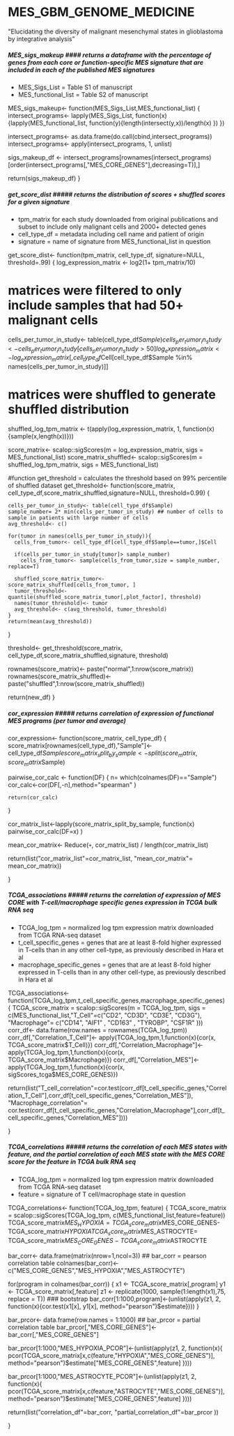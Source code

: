 # MES_GBM_GENOME_MEDICINE
"­­Elucidating the diversity of malignant mesenchymal states in glioblastoma by integrative analysis"

##### MES_sigs_makeup #### returns a dataframe with the percentage of genes from each core or function-specific MES signature that are included in each of the published MES signatures 

* MES_Sigs_List = Table S1 of manuscript
* MES_functional_list = Table S2 of manuscript

MES_sigs_makeup<- function(MES_Sigs_List,MES_functional_list)
{
intersect_programs<- lapply(MES_Sigs_List, function(x){lapply(MES_functional_list, function(y){length(intersect(y,x))/length(x) })  })

intersect_programs<- as.data.frame(do.call(cbind,intersect_programs))
intersect_programs<- apply(intersect_programs, 1, unlist)

sigs_makeup_df <- intersect_programs[rownames(intersect_programs)[order(intersect_programs[,"MES_CORE_GENES"],decreasing=T)],]

return(sigs_makeup_df)
}

##### get_score_dist #####  returns the distribution of scores + shuffled scores for a given signature
* tpm_matrix for each study downloaded from original publications and subset to include only malignant cells and 2000+ detected genes
* cell_type_df = metadata including cell name and patient of origin
* signature = name of signature from MES_functional_list in question


get_score_dist<- function(tpm_matrix, cell_type_df, signature=NULL, threshold=.99)
{
  log_expression_matrix <- log2(1+ tpm_matrix/10)
  
  # matrices were filtered to only include samples that had 50+ malignant cells 
  
  cells_per_tumor_in_study<- table(cell_type_df$Sample)
  cells_per_tumor_in_study<- cells_per_tumor_in_study[cells_per_tumor_in_study>50]
  log_expression_matrix<- log_expression_matrix[,cell_type_df$Cell[cell_type_df$Sample %in% names(cells_per_tumor_in_study)]]
  
  
  # matrices were shuffled to generate shuffled distribution 
  shuffled_log_tpm_matrix <- t(apply(log_expression_matrix, 1, function(x){sample(x,length(x))}))
  
  score_matrix<- scalop::sigScores(m = log_expression_matrix, sigs = MES_functional_list)
  score_matrix_shuffled<- scalop::sigScores(m = shuffled_log_tpm_matrix, sigs = MES_functional_list)
  

  #function get_threshold = calculates the threshold based on 99% percentile of shuffled dataset
  get_threshold<- function(score_matrix, cell_type_df,score_matrix_shuffled,signature=NULL, threshold=0.99)
  {
    
    cells_per_tumor_in_study<- table(cell_type_df$Sample)
    sample_number= 2* min(cells_per_tumor_in_study) ## number of cells to sample in patients with large number of cells
    avg_threshold<- c()
    
    for(tumor in names(cells_per_tumor_in_study)){
      cells_from_tumor<- cell_type_df[cell_type_df$Sample==tumor,]$Cell
      
      if(cells_per_tumor_in_study[tumor]> sample_number)
        cells_from_tumor<- sample(cells_from_tumor,size = sample_number, replace=T)
      
      shuffled_score_matrix_tumor<- score_matrix_shuffled[cells_from_tumor, ]
      tumor_threshold<- quantile(shuffled_score_matrix_tumor[,plot_factor], threshold)
      names(tumor_threshold)<- tumor
      avg_threshold<- c(avg_threshold, tumor_threshold)
    }
    return(mean(avg_threshold))
    
  }
  
  threshold<- get_threshold(score_matrix, cell_type_df,score_matrix_shuffled,signature, threshold)

  rownames(score_matrix)<- paste("normal",1:nrow(score_matrix))
  rownames(score_matrix_shuffled)<- paste("shuffled",1:nrow(score_matrix_shuffled))

  return(new_df)
}


#####  cor_expression #####  returns correlation of expression of functional MES programs (per tumor and average)

cor_expression<- function(score_matrix, cell_type_df)
{
  score_matrix[rownames(cell_type_df),"Sample"]<- cell_type_df$Sample
  score_matrix_split_by_sample<- split(score_matrix, score_matrix$Sample)
  
  pairwise_cor_calc <- function(DF) {
    n= which(colnames(DF)=="Sample")
    cor_calc<-cor(DF[,-n],method="spearman" )
    
    return(cor_calc)
  }
  
  cor_matrix_list<-lapply(score_matrix_split_by_sample,
                          function(x) pairwise_cor_calc(DF=x) )
  
  mean_cor_matrix<- Reduce(`+`, cor_matrix_list) / length(cor_matrix_list)
  
  return(list("cor_matrix_list"=cor_matrix_list, "mean_cor_matrix"= mean_cor_matrix))
  
}


##### TCGA_associations ##### returns the correlation of expression of MES CORE with T-cell/macrophage specific genes expression in TCGA bulk RNA seq
* TCGA_log_tpm = normalized log tpm expression matrix downloaded from TCGA RNA-seq dataset
* t_cell_specific_genes = genes that are at least 8-fold higher expressed in T-cells than in any other cell-type, as previously described in Hara et al
* macrophage_specific_genes = genes that are at least 8-fold higher expressed in T-cells than in any other cell-type, as previously described in Hara et al


TCGA_associations<- function(TCGA_log_tpm,t_cell_specific_genes,macrophage_specific_genes)
{
  TCGA_score_matrix = scalop::sigScores(m = TCGA_log_tpm, sigs = c(MES_functional_list,"T_Cell"=c("CD2", "CD3D", "CD3E", "CD3G"), "Macrophage"= c("CD14",   "AIF1" ,  "CD163" , "TYROBP", "CSF1R" )))
  corr_df<- data.frame(row.names = rownames(TCGA_log_tpm))
  corr_df[,"Correlation_T_Cell"]<- apply(TCGA_log_tpm,1,function(x){cor(x, TCGA_score_matrix$T_Cell)})
  corr_df[,"Correlation_Macrophage"]<- apply(TCGA_log_tpm,1,function(x){cor(x, TCGA_score_matrix$Macrophage)})
  corr_df[,"Correlation_MES"]<- apply(TCGA_log_tpm,1,function(x){cor(x, sigScores_tcga$MES_CORE_GENES)})
  
  return(list("T_cell_correlation"=cor.test(corr_df[t_cell_specific_genes,"Correlation_T_Cell"],corr_df[t_cell_specific_genes,"Correlation_MES"]), "Macrophage_correlation"=  cor.test(corr_df[t_cell_specific_genes,"Correlation_Macrophage"],corr_df[t_cell_specific_genes,"Correlation_MES"])))
  
}


##### TCGA_correlations ##### returns the correlation of each MES states with feature, and the partial correlation of each MES state with the MES CORE score for the feature in TCGA bulk RNA seq
* TCGA_log_tpm = normalized log tpm expression matrix downloaded from TCGA RNA-seq dataset
* feature = signature of T cell/macrophage state in question


TCGA_correlations<- function(TCGA_log_tpm, feature)
{
  TCGA_score_matrix = scalop::sigScores(TCGA_log_tpm, c(MES_functional_list,feature=feature))
  TCGA_score_matrix$MES_HYPOXIA= TCGA_score_matrix$MES_CORE_GENES- TCGA_score_matrix$HYPOXIA
  TCGA_score_matrix$MES_ASTROCYTE= TCGA_score_matrix$MES_CORE_GENES- TCGA_score_matrix$ASTROCYTE
  
  bar_corr<- data.frame(matrix(nrow=1,ncol=3)) ## bar_corr = pearson correlation table
  colnames(bar_corr)<- c("MES_CORE_GENES","MES_HYPOXIA","MES_ASTROCYTE")
  
  for(program in colnames(bar_corr))
  {
    x1 <- TCGA_score_matrix[,program]
    y1 <- TCGA_score_matrix[,feature]
    z1 <- replicate(1000, sample(1:length(x1),75, replace = T)) ### bootstrap
    bar_corr[1:1000,program]<-(unlist(apply(z1, 2, function(x){cor.test(x1[x], y1[x], method="pearson")$estimate})))
  }
  
  bar_prcor<- data.frame(row.names = 1:1000)  ## bar_prcor = partial correlation table
  bar_prcor[,"MES_CORE_GENES"]<- bar_corr[,"MES_CORE_GENES"]
  
  bar_prcor[1:1000,"MES_HYPOXIA_PCOR"]<-(unlist(apply(z1, 2, function(x){
    pcor(TCGA_score_matrix[x,c(feature,"HYPOXIA","MES_CORE_GENES")], method="pearson")$estimate["MES_CORE_GENES",feature]
  })))
  
  bar_prcor[1:1000,"MES_ASTROCYTE_PCOR"]<-(unlist(apply(z1, 2, function(x){
    pcor(TCGA_score_matrix[x,c(feature,"ASTROCYTE","MES_CORE_GENES")], method="pearson")$estimate["MES_CORE_GENES",feature]
  })))
  
  return(list("correlation_df"=bar_corr, "partial_correlation_df"=bar_prcor ))

}
